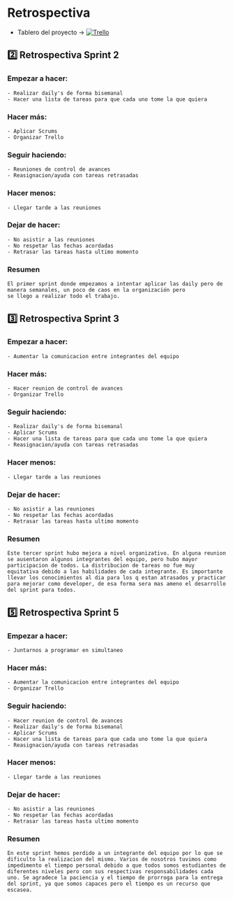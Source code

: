 # Retrospectiva

- Tablero del proyecto -> [![Trello](https://img.shields.io/badge/Trello-322566)](https://trello.com/b/URxae6n4/dh-grupo-2)

## 2️⃣ Retrospectiva Sprint 2

### Empezar a hacer: 
    - Realizar daily's de forma bisemanal
    - Hacer una lista de tareas para que cada uno tome la que quiera
### Hacer más:
    - Aplicar Scrums
    - Organizar Trello
### Seguir haciendo:
    - Reuniones de control de avances
    - Reasignacion/ayuda con tareas retrasadas
### Hacer menos:
    - Llegar tarde a las reuniones
### Dejar de hacer: 
    - No asistir a las reuniones
    - No respetar las fechas acordadas
    - Retrasar las tareas hasta ultimo momento

### Resumen
    El primer sprint donde empezamos a intentar aplicar las daily pero de manera semanales, un poco de caos en la organización pero 
    se llego a realizar todo el trabajo.



## 3️⃣ Retrospectiva Sprint 3

### Empezar a hacer: 
    - Aumentar la comunicacion entre integrantes del equipo
### Hacer más:
    - Hacer reunion de control de avances
    - Organizar Trello
### Seguir haciendo:
    - Realizar daily's de forma bisemanal
    - Aplicar Scrums
    - Hacer una lista de tareas para que cada uno tome la que quiera
    - Reasignacion/ayuda con tareas retrasadas
### Hacer menos:
    - Llegar tarde a las reuniones
### Dejar de hacer: 
    - No asistir a las reuniones
    - No respetar las fechas acordadas
    - Retrasar las tareas hasta ultimo momento

### Resumen
    Este tercer sprint hubo mejora a nivel organizativo. En alguna reunion se ausentaron algunos integrantes del equipo, pero hubo mayor participacion de todos. La distribucion de tareas no fue muy equitativa debido a las habilidades de cada integrante. Es importante llevar los conocimientos al dia para los q estan atrasados y practicar para mejorar como developer, de esa forma sera mas ameno el desarrollo del sprint para todos.



## 5️⃣ Retrospectiva Sprint 5

### Empezar a hacer: 
    - Juntarnos a programar en simultaneo
    
### Hacer más:
    - Aumentar la comunicacion entre integrantes del equipo
    - Organizar Trello
### Seguir haciendo:
    - Hacer reunion de control de avances
    - Realizar daily's de forma bisemanal
    - Aplicar Scrums
    - Hacer una lista de tareas para que cada uno tome la que quiera
    - Reasignacion/ayuda con tareas retrasadas
### Hacer menos:
    - Llegar tarde a las reuniones
### Dejar de hacer: 
    - No asistir a las reuniones
    - No respetar las fechas acordadas
    - Retrasar las tareas hasta ultimo momento

### Resumen
    En este sprint hemos perdido a un integrante del equipo por lo que se dificulto la realizacion del mismo. Varios de nosotros tuvimos como impedimento el tiempo personal debido a que todos somos estudiantes de diferentes niveles pero con sus respectivas responsabilidades cada uno. Se agradece la paciencia y el tiempo de prorroga para la entrega del sprint, ya que somos capaces pero el tiempo es un recurso que escasea.